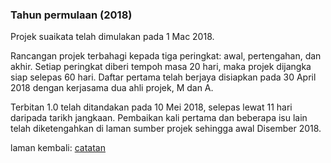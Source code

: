 ### Tahun permulaan (2018)

Projek suaikata telah dimulakan pada 1 Mac 2018.

Rancangan projek terbahagi kepada tiga peringkat: awal,
pertengahan, dan akhir. Setiap peringkat diberi tempoh masa
20 hari, maka projek dijangka siap selepas 60 hari. Daftar
pertama telah berjaya disiapkan pada 30 April 2018 dengan
kerjasama dua ahli projek, M dan A.

Terbitan 1.0 telah ditandakan pada 10 Mei 2018, selepas
lewat 11 hari daripada tarikh jangkaan. Pembaikan kali
pertama dan beberapa isu lain telah diketengahkan di laman
sumber projek sehingga awal Disember 2018.

laman kembali: [catatan][0]

  [0]: ../index.md
